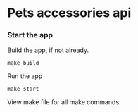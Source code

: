 # Pets accessories api

### Start the app

Build the app, if not already.
```
make build
```

Run the app
```
make start
```

View make file for all make commands.